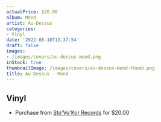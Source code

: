 ```yaml
---
actualPrice: $20.00
album: Mend
artist: Au-Dessus
categories:
- Vinyl
date: '2022-08-10T13:37:54'
draft: false
images:
- /images/covers/au-dessus-mend.png
inStock: true
thumbnailImage: /images/covers/au-dessus-mend-thumb.png
title: Au-Dessus - Mend
---
```


## Vinyl
* Purchase from [Sto'Vo'Kor Records](https://stovokor-records.com/products/au-dessus-mend) for $20.00
